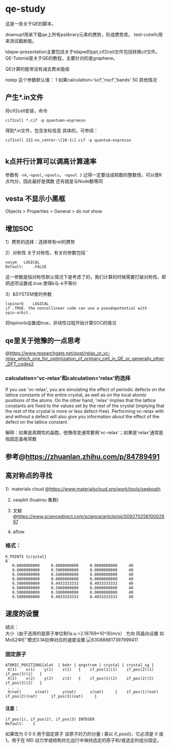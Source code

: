 # qe-study
这是一些关于QE的脚本。

downupf用来下载qe上所有pslibrary元素的赝势，形成赝势库。
test-cutwfc用来测试截断能。

tdapw-presentation主要包括关于tdapw的ppt,cif2cell文件包括转换cif文件。
QE-Tutorial是关于QE的教程，主要针对的是graphene。

QE计算的能带没有减去费米能级

nstep 这个参数默认值：
    1   如果calculation='scf','nscf','bands'
    50  其他情况
## 产生*.in文件
将cif2cell安装，命令
```
cif2cell *.cif -p quantumn-espreeso
```
得到*.in文件，包含坐标信息
具体的，可参阅：
```
cif2cell 222-nv_center-\[10-1\].cif -p quantum-espresso


```
## k点并行计算可以调高计算速率
参数有
`-nk`,`-npool`,`-npools`，`-npool 3`
记得一定要设成核数的整数倍，可以使K点均分，因此最好是偶数
还有就是与Node数等同

## vesta 不显示小黑框
Objects > Properties > General > do not show


## 增加SOC
1）赝势的选择：选择带有rel的赝势

2）对称性
关于对称性，有关的参数包括``
```
nosym	LOGICAL
Default:	.FALSE
```
这一参数是指对称性默认情况下是考虑了的，我们计算的时候需要打破对称性，即把选项设置成.true.使得k与-k不等价


3）&SYSTEM里的参数
```
lspinorb	LOGICAL
if .TRUE. the noncollinear code can use a pseudopotential with
spin-orbit.
```
将lspinorb设置成true，非线性过程开始计算SOC的情况

## qe里关于弛豫的一点思考
@https://www.researchgate.net/post/relax_or_vc-relax_which_one_for_optimization_of_primary_cell_in_QE_or_generally_other_DFT_codes2
### calculation='vc-relax'和calculation='relax'的选择
If you use 'vc-relax', you are simulating the effect of periodic defects on the lattice constants of the entire crystal, as well as on the local atomic positions of the atoms. On the other hand, 'relax' implies that the lattice constants are fixed to the values set by the rest of the crystal (implying that the rest of the crystal is more or less defect-free). Performing vc-relax with and without a defect will also give you information about the effect of the defect on the lattice constant.

解释：如果是周期性的晶胞，弛豫改变通常要用'vc-relax'；如果是'relax'通常是指固定晶格常数

## 参考@https://zhuanlan.zhihu.com/p/84789491


## 高对称点的寻找
1）materials cloud @https://www.materialscloud.org/work/tools/seekpath


2) vaspkit (huairou 集群)


3) 文献 @https://www.sciencedirect.com/science/article/pii/S0927025610002697


4) aflow

### 格式：
```
K_POINTS {crystal}
8
   0.0000000000     0.0000000000     0.0000000000     40
   0.0000000000     0.5000000000     0.0000000000     40
   0.5000000000     0.5000000000     0.0000000000     40
   0.0000000000     0.0000000000     0.0000000000     40
   0.5000000000     0.4933333333     0.4933333333     40
   0.0000000000     0.5000000000     0.0000000000     40
   0.5000000000     0.5000000000     0.0000000000     40
   0.5000000000     0.4933333333     0.4933333333     40
```

## 速度的设置
结论：  
大小（由于选用的是原子单位制1a.u.=2.18769*10^(6)m/s）
方向 同晶向设置
如MoS2中E''模式0.1A拉伸对应的速度设置
![630888817397999411](https://user-images.githubusercontent.com/76439954/115485387-30ec2880-a287-11eb-8569-16a4b5edc044.jpg)


### 固定原子
```
ATOMIC_POSITIONS{alat  | bohr | angstrom | crystal | crystal_sg }
 X(1) 	 x(1) 	 y(1) 	 z(1) 	{	 if_pos(1)(1) 	 if_pos(2)(1) 	 if_pos(3)(1) 	}
 X(2) 	 x(2) 	 y(2) 	 z(2) 	{	 if_pos(1)(2) 	 if_pos(2)(2) 	 if_pos(3)(2) 	}
 . . .
 X(nat) 	 x(nat) 	 y(nat) 	 z(nat) 	{	 if_pos(1)(nat) 	 if_pos(2)(nat) 	 if_pos(3)(nat) 	}
 ```
#### 注意：
```
if_pos(1), if_pos(2), if_pos(3)	INTEGER
Default:	1
```
如果改为 0 0 0 用于固定原子
该原子的力的分量 i 乘以 if_pos(i)，它必须是 0 或 1。用于在 MD 动力学或结构优化运行中保持选定的原子和/或选定的组分固定。
